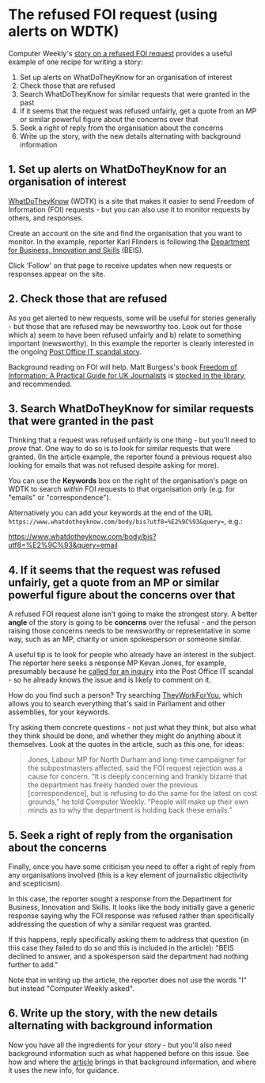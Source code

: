 # The refused FOI request (using alerts on WDTK)

Computer Weekly's [story on a refused FOI request](https://web.archive.org/web/20210331070201/https://www.computerweekly.com/news/252497573/Governments-refusal-of-freedom-of-information-request-about-Post-office-deeply-concerning) provides a useful example of one recipe for writing a story:

1. Set up alerts on WhatDoTheyKnow for an organisation of interest
2. Check those that are refused
3. Search WhatDoTheyKnow for similar requests that were granted in the past
4. If it seems that the request was refused unfairly, get a quote from an MP or similar powerful figure about the concerns over that
5. Seek a right of reply from the organisation about the concerns
6. Write up the story, with the new details alternating with background information 

## 1. Set up alerts on WhatDoTheyKnow for an organisation of interest

[WhatDoTheyKnow](https://www.whatdotheyknow.com/) (WDTK) is a site that makes it easier to send Freedom of Information (FOI) requests - but you can also use it to monitor requests by others, and responses.

Create an account on the site and find the organisation that you want to monitor. In the example, reporter Karl Flinders is following the [Department for Business, Innovation and Skills](https://www.whatdotheyknow.com/body/bis) (BEIS).

Click 'Follow' on that page to receive updates when new requests or responses appear on the site.

## 2. Check those that are refused

As you get alerted to new requests, some will be useful for stories generally - but those that are refused may be newsworthy too. Look out for those which a) seem to have been refused unfairly and b) relate to something important (newsworthy). In this example the reporter is clearly interested in the ongoing [Post Office IT scandal story](https://www.bbc.co.uk/news/business-55271193).

Background reading on FOI will help. Matt Burgess's book [Freedom of Information: A Practical Guide for UK Journalists](https://www.routledge.com/Freedom-of-Information-A-Practical-Guide-for-UK-Journalists/Burgess/p/book/9781138793217) is [stocked in the library](https://capitadiscovery.co.uk/bcu/items/1220866), and recommended.

## 3. Search WhatDoTheyKnow for similar requests that were granted in the past

Thinking that a request was refused unfairly is one thing - but you'll need to *prove* that. One way to do so is to look for similar requests that were granted. (In the article example, the reporter found a previous request also looking for emails that was not refused despite asking for more).

You can use the **Keywords** box on the right of the organisation's page on WDTK to search *within* FOI requests to that organisation *only* (e.g. for "emails" or "correspondence").

Alternatively you can add your keywords at the end of the URL `https://www.whatdotheyknow.com/body/bis?utf8=%E2%9C%93&query=`, e.g.:

https://www.whatdotheyknow.com/body/bis?utf8=%E2%9C%93&query=email

## 4. If it seems that the request was refused unfairly, get a quote from an MP or similar powerful figure about the concerns over that

A refused FOI request alone isn't going to make the strongest story. A better **angle** of the story is going to be **concerns** over the refusal - and the person raising those concerns needs to be newsworthy or representative in some way, such as an MP, charity or union spokesperson or someone similar.

A useful tip is to look for people who already have an interest in the subject. The reporter here seeks a response MP Kevan Jones, for example, presumably because he [called for an inquiry](https://www.kevanjonesmp.org.uk/kevan-calls-for-public-inquiry-into-the-post-office-ltd-horizon-it-system/) into the Post Office IT scandal - so he already knows the issue and is likely to comment on it.

How do you find such a person? Try searching [TheyWorkForYou](https://www.theyworkforyou.com/), which allows you to search everything that's said in Parliament and other assemblies, for your keywords.

Try asking them concrete questions - not just what they think, but also what they think should be done, and whether they might do anything about it themselves. Look at the quotes in the article, such as this one, for ideas:

> Jones, Labour MP for North Durham and long-time campaigner for the subpostmasters affected, said the FOI request rejection was a cause for concern. “It is deeply concerning and frankly bizarre that the department has freely handed over the previous [correspondence], but is refusing to do the same for the latest on cost grounds,” he told Computer Weekly. “People will make up their own minds as to why the department is holding back these emails.”

## 5. Seek a right of reply from the organisation about the concerns

Finally, once you have some criticism you need to offer a right of reply from any organisations involved (this is a key element of journalistic objectivity and scepticism). 

In this case, the reporter sought a response from the Department for Business, Innovation and Skills. It looks like the body initially gave a generic response saying why the FOI response was refused rather than specifically addressing the question of why a similar request was granted. 

If this happens, reply specifically asking them to address that question (in this case they failed to do so and this is included in the article): "BEIS declined to answer, and a spokesperson said the department had nothing further to add."

Note that in writing up the article, the reporter does not use the words "I" but instead "Computer Weekly asked".

## 6. Write up the story, with the new details alternating with background information 

Now you have all the ingredients for your story - but you'll also need background information such as what happened before on this issue. See how and where the [article](https://web.archive.org/web/20210331070201/https://www.computerweekly.com/news/252497573/Governments-refusal-of-freedom-of-information-request-about-Post-office-deeply-concerning) brings in that background information, and where it uses the new info, for guidance.
